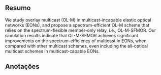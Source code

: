 ## Resumo

We study overlay multicast (OL-M) in multicast-incapable elastic optical networks (EONs), and propose a spectrum-efficient OL-M scheme that relies on the spectrum-flexible member-only relay, i.e., OL-M-SFMOR. Our simulation results indicate that OL-M-SFMOR achieves significant improvements on the spectrum-efficiency of multicast in EONs, when compared with other multicast schemes, even including the all-optical multicast schemes in multicast-capable EONs.


## Anotações


